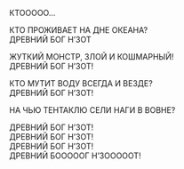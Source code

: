КТООООО…  
  
КТО ПРОЖИВАЕТ НА ДНЕ ОКЕАНА?  
ДРЕВНИЙ БОГ Н’ЗОТ  
  
ЖУТКИЙ МОНСТР, ЗЛОЙ И КОШМАРНЫЙ!  
ДРЕВНИЙ БОГ Н’ЗОТ!  
  
КТО МУТИТ ВОДУ ВСЕГДА И ВЕЗДЕ?  
ДРЕВНИЙ БОГ Н’ЗОТ!  
  
НА ЧЬЮ ТЕНТАКЛЮ СЕЛИ НАГИ В ВОВНЕ?  
  
ДРЕВНИЙ БОГ Н’ЗОТ!  
ДРЕВНИЙ БОГ Н’ЗОТ!  
ДРЕВНИЙ БОГ Н’ЗОТ!  
ДРЕВНИЙ БОООООГ Н’ЗОООООТ!
